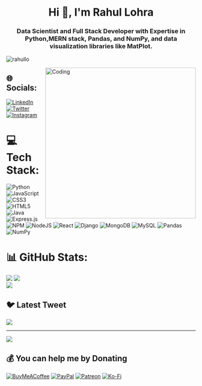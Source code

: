 <h1 align="center">Hi 👋, I'm Rahul Lohra</h1>
<h3 align="center"> Data Scientist and Full Stack Developer with Expertise in Python,MERN stack, Pandas, and NumPy, and data visualization libraries like MatPlot.</h3>
<!-- <h3 align="center"> Data Science </h3> -->
<p align="left"> <img src="https://komarev.com/ghpvc/?username=rahullo&label=Profile%20views&color=0e75b6&style=flat" alt="rahullo" /> </p>
<img align="right" alt="Coding" width="400" src="https://user-images.githubusercontent.com/74038190/241764371-9d0fd0c4-5c7f-4122-b884-64a1e1685d2d.gif" alt="">
<!-- <img align="right" alt="Coding" width="400" src="https://camo.githubusercontent.com/a4c584bce1c41271485d28f92aaf9f581b3c88b68ca723b6edfd58b4ba988c2b/68747470733a2f2f63646e2e6472696262626c652e636f6d2f75736572732f313138373833362f73637265656e73686f74732f363533393432392f70726f6772616d65722e676966"  alt=""> -->

## 🌐 Socials:
[![LinkedIn](https://img.shields.io/badge/LinkedIn-%230077B5.svg?logo=linkedin&logoColor=white)](https://linkedin.com/in/rahul-lohra) [![Twitter](https://img.shields.io/badge/Twitter-%231DA1F2.svg?logo=Twitter&logoColor=white)](https://twitter.com/rahuullo_) [![Instagram](https://img.shields.io/badge/Instagram-%23E4405F.svg?logo=Instagram&logoColor=white)](https://instagram.com/rahuullo_) 

# 💻 Tech Stack:
![Python](https://img.shields.io/badge/python-3670A0?style=for-the-badge&logo=python&logoColor=ffdd54) ![JavaScript](https://img.shields.io/badge/javascript-%23323330.svg?style=for-the-badge&logo=javascript&logoColor=%23F7DF1E) ![CSS3](https://img.shields.io/badge/css3-%231572B6.svg?style=for-the-badge&logo=css3&logoColor=white) ![HTML5](https://img.shields.io/badge/html5-%23E34F26.svg?style=for-the-badge&logo=html5&logoColor=white) ![Java](https://img.shields.io/badge/java-%23ED8B00.svg?style=for-the-badge&logo=java&logoColor=white) ![Express.js](https://img.shields.io/badge/express.js-%23404d59.svg?style=for-the-badge&logo=express&logoColor=%2361DAFB) ![NPM](https://img.shields.io/badge/NPM-%23000000.svg?style=for-the-badge&logo=npm&logoColor=white) ![NodeJS](https://img.shields.io/badge/node.js-6DA55F?style=for-the-badge&logo=node.js&logoColor=white) ![React](https://img.shields.io/badge/react-%2320232a.svg?style=for-the-badge&logo=react&logoColor=%2361DAFB) ![Django](https://img.shields.io/badge/django-%23092E20.svg?style=for-the-badge&logo=django&logoColor=white) ![MongoDB](https://img.shields.io/badge/MongoDB-%234ea94b.svg?style=for-the-badge&logo=mongodb&logoColor=white) ![MySQL](https://img.shields.io/badge/mysql-%2300f.svg?style=for-the-badge&logo=mysql&logoColor=white)  ![Pandas](https://img.shields.io/badge/pandas-%23150458.svg?style=for-the-badge&logo=pandas&logoColor=white) ![NumPy](https://img.shields.io/badge/numpy-%23013243.svg?style=for-the-badge&logo=numpy&logoColor=white)
# 📊 GitHub Stats:
![](https://github-readme-stats.vercel.app/api?username=rahullo&theme=dark&hide_border=false&include_all_commits=false&count_private=false)
![](https://github-readme-stats.vercel.app/api/top-langs/?username=rahullo&theme=dark&hide_border=false&include_all_commits=false&count_private=false&layout=compact)<br/>
![](https://github-readme-streak-stats.herokuapp.com/?user=rahullo&theme=dark&hide_border=false)<br/>

## 🐦 Latest Tweet
[![](https://gtce.itsvg.in/api?username=rahuullo_&theme=default)](https://github.com/VishwaGauravIn/github-twitter-card-embed)

---
[![](https://visitcount.itsvg.in/api?id=rahullo&icon=0&color=0)](https://visitcount.itsvg.in)

  ## 💰 You can help me by Donating
  [![BuyMeACoffee](https://img.shields.io/badge/Buy%20Me%20a%20Coffee-ffdd00?style=for-the-badge&logo=buy-me-a-coffee&logoColor=black)](https://buymeacoffee.com/rahullo) [![PayPal](https://img.shields.io/badge/PayPal-00457C?style=for-the-badge&logo=paypal&logoColor=white)](https://paypal.me/rahullo) [![Patreon](https://img.shields.io/badge/Patreon-F96854?style=for-the-badge&logo=patreon&logoColor=white)](https://patreon.com/rahullo) [![Ko-Fi](https://img.shields.io/badge/Ko--fi-F16061?style=for-the-badge&logo=ko-fi&logoColor=white)](https://ko-fi.com/rahullo) 

  
<!-- Proudly created with GPRM ( https://gprm.itsvg.in ) -->
